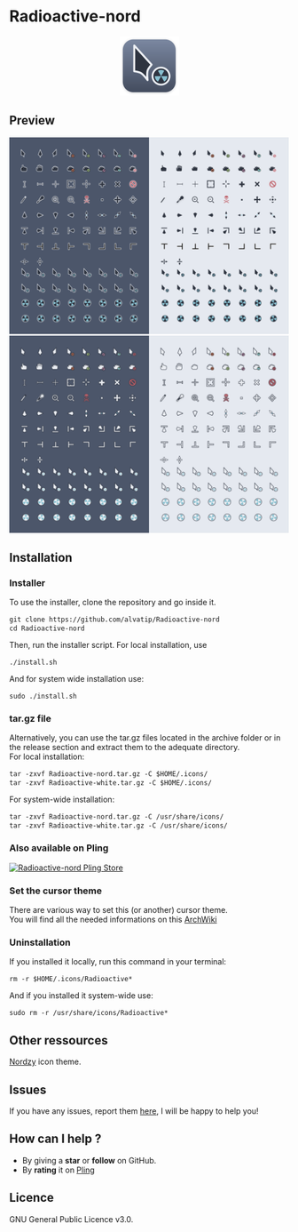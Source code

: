# Radioactive-nord
<p align="center">
	<img src="./art/logo.png" alt="Nordzy-cursors logo">


## Preview

![Nordzy dark icons](./art/preview-black.png)
![Nordzy white icons](./art/preview-white.png)


## Installation

### Installer
To use the installer, clone the repository and go inside it.
```
git clone https://github.com/alvatip/Radioactive-nord
cd Radioactive-nord
```
Then, run the installer script. For local installation, use
``` 
./install.sh
```
And for system wide installation use:
``` 
sudo ./install.sh
```
### tar.gz file
Alternatively, you can use the tar.gz files located in the archive folder or in the release section and extract them to the adequate directory.</br>
For local installation:
```
tar -zxvf Radioactive-nord.tar.gz -C $HOME/.icons/
tar -zxvf Radioactive-white.tar.gz -C $HOME/.icons/
```
For system-wide installation: 
```
tar -zxvf Radioactive-nord.tar.gz -C /usr/share/icons/
tar -zxvf Radioactive-white.tar.gz -C /usr/share/icons/
```
### Also available on Pling
<p align="left">
  <a href="https://www.pling.com/p/1677966/" >
    <img title="Radioactive-nord Pling Store" width="25%" src="https://imgur.com/VxSgrWw.png">
  </a>
</p>

### Set the cursor theme
There are various way to set this (or another) cursor theme.</br>
You will find all the needed informations on this [ArchWiki](https://wiki.archlinux.org/title/Cursor_themes#GNOME)

### Uninstallation
If you installed it locally, run this command in your terminal: 
```
rm -r $HOME/.icons/Radioactive*
```
And if you installed it system-wide use:
```
sudo rm -r /usr/share/icons/Radioactive*
```
## Other ressources
[Nordzy](https://github.com/alvatip/Nordzy-icon) icon theme. </br> 

##  Issues

If you have any issues, report them [here](https://github.com/alvatip/Radioactive-nord/issues), I will be happy to help you!

##  How can I help ?

* By giving a **star** or **follow** on GitHub.
* By **rating** it on [Pling](https://www.pling.com/p/1677966/)

## Licence

GNU General Public Licence v3.0.




